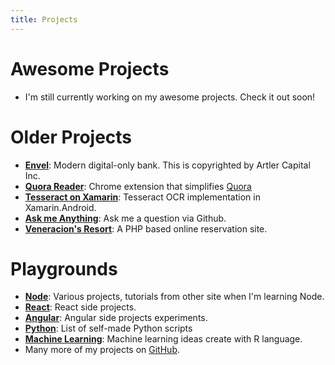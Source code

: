 ```yaml
---
title: Projects
---
```


Awesome Projects
===

- I'm still currently working on my awesome projects. Check it out soon!


Older Projects
===

- **[Envel](https://envel.ai)**: Modern digital-only bank. This is copyrighted by Artler Capital Inc.
- **[Quora Reader](https://github.com/thekhenzie/chrome-extensions/tree/master/quora-reader)**: Chrome extension that simplifies [Quora](https://quora.com) 
- **[Tesseract on Xamarin](https://github.com/thekhenzie/tesseract-ocr)**: Tesseract OCR implementation in Xamarin.Android.
- **[Ask me Anything](https://github.com/thekhenzie/ama)**: Ask me a question via Github.
- **[Veneracion's Resort](https://github.com/thekhenzie/hotel-management-system)**: A PHP based online reservation site. 


Playgrounds
===

- **[Node](https://github.com/thekhenzie/node-playground)**: Various projects, tutorials from other site when I'm learning Node.
- **[React]()**: React side projects.
- **[Angular](https://github.com/thekhenzie/angular-playground)**: Angular side projects experiments.
- **[Python](https://github.com/thekhenzie/python-scripts)**: List of self-made Python scripts 
- **[Machine Learning]()**: Machine learning ideas create with R language.
- Many more of my projects on [GitHub](http://github.com/thekhenzie).
